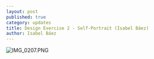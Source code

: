 ```yaml
---
layout: post
published: true
category: updates
title: Design Exercise 2 - Self-Portrait (Isabel Báez)
author: Isabel Báez
---
```

![IMG_0207.PNG]({{site.baseurl}}/assets/IMG_0207.PNG)

